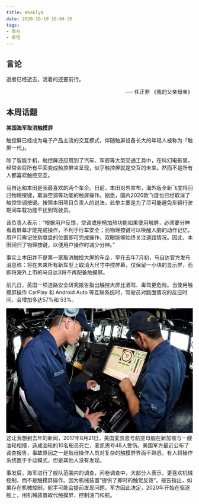 ```yaml
---
title: Weekly4
date: 2020-10-10 16:04:30
tags:
- 周刊
- 感悟
---
```


## 言论

逝者已经逝去，活着的还要前行。
<p align="right"> --- 任正非 《我的父亲母亲》</p>

## 本周话题

**美国海军取消触摸屏**

触控屏已经成为电子产品主流的交互模式，伴随触屏设备长大的年轻人被称为「触屏一代」。

除了智能手机，触控屏还应用到了汽车、军舰等大型交通工具中，在科幻电影里，经常会将所有平面变成触控屏来呈现，似乎触控屏就是交互的未来。然而不是所有人都喜欢触控交互。

<!-- more -->

马自达和本田是我最喜欢的两个车企。日前，本田对外宣布，海外版全新飞度将回归物理按键，取消空调等功能的触屏操作。据悉，国内2020款飞度也已经取消了触控空调按键。按照本田项目负责人的说法，此举主要是为了尽可能避免车辆行驶期间车载功能干扰到驾驶员。

该负责人表示：“根据用户反馈，空调或座椅加热功能如果使用触屏，必须要分神看着屏幕才能完成操作，不利于行车安全；而物理按键可以唤醒人脑的动作记忆，用户只需记住刻度盘的位置即可完成操作，双眼能够始终关注道路情况。因此，本田回归了物理按键，以便用户操作时减少分神。”

事实上本田并不是第一家取消触控大屏的车企，早在去年7月初，马自达官方发布消息称：将在未来所有新车型上取消大尺寸中控屏幕，仅保留一小块的显示屏，而即将海外上市的马自达3将不再配备触摸屏。

前几日，英国一项道路安全研究报告指出触控大屏比酒驾、毒驾更危险。当使用触摸屏操作 CarPlay 和 Android Auto 等互联系统时，驾驶员对路面情况的反应时间，会增加多达57%和 53%。

![美国海军取消触摸屏](Weekly4/%E7%BE%8E%E5%9B%BD%E6%B5%B7%E5%86%9B%E5%8F%96%E6%B6%88%E8%A7%A6%E6%91%B8%E5%B1%8F.jpg)
这让我想到去年的新闻，2017年8月21日，美国麦凯恩号航空母舰在新加坡与一艘油轮相撞，造成油轮的10名船员死亡，麦凯恩号48人受伤。美国军方最近公布了调查报告，事故原因之一是航母操作人员对复杂的触摸屏界面不熟悉，有人将操作系统置于手动模式，但是其他人没有发现。

事发后，海军进行了舰队范围内的调查，问卷调查中，大部分人表示，更喜欢机械控制，而不是触摸屏操作。因为机械装置“提供了即时的触觉反馈”。报告指出，如果存在机械控制，舵手可能会提前发现问题。军方因此决定，2020年开始在驱逐舰上，用机械装置取代触摸屏，控制油门和舵。